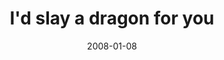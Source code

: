 ---
layout: base.njk
title : 'I&#39;d slay a dragon for you' 
view_title : 'I&#39;d slay a dragon for you' 
year : '2008' 
date : '2008-01-08' 
img_file : '/drawing/idslayadragonforyou.png' 
html_file : 'idslayadragonforyou' 
next_html : 'iwanttoleavethisplaceforgood.html' 
year_order : '14' 
permalink : "title/{{html_file}}.html"
---
